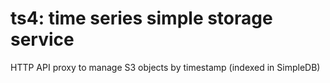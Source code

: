 # ts4: time series simple storage service

HTTP API proxy to manage S3 objects by timestamp (indexed in SimpleDB)

